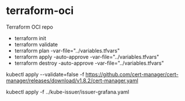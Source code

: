 # terraform-oci
Terraform OCI repo

* terraform init
* terraform validate 
* terraform plan -var-file="../variables.tfvars"
* terraform apply -auto-approve -var-file="../variables.tfvars"
* terraform destroy -auto-approve -var-file="../variables.tfvars"


kubectl apply --validate=false -f https://github.com/cert-manager/cert-manager/releases/download/v1.8.2/cert-manager.yaml

kubectl apply -f ../kube-issuer/issuer-grafana.yaml 